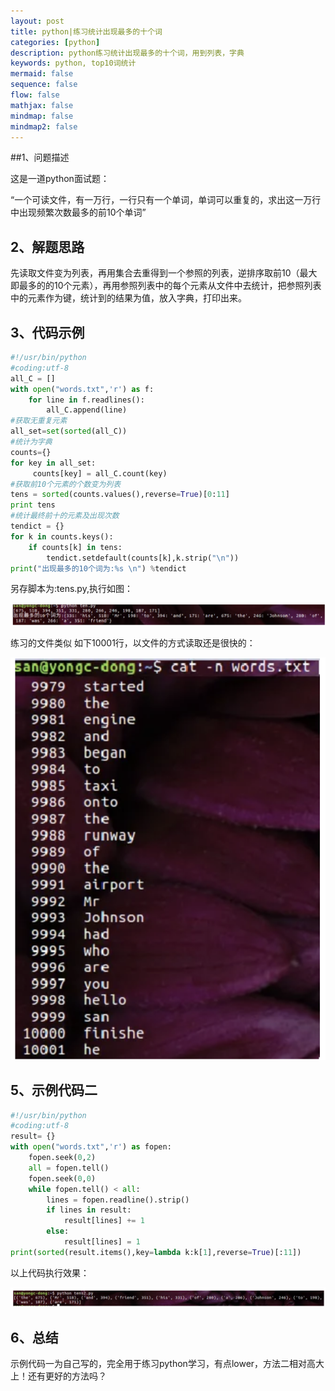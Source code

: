 ```yaml
---
layout: post
title: python|练习统计出现最多的十个词
categories: [python]
description: python练习统计出现最多的十个词，用到列表，字典
keywords: python, top10词统计
mermaid: false
sequence: false
flow: false
mathjax: false
mindmap: false
mindmap2: false
---
```



##1、问题描述

这是一道python面试题：

“一个可读文件，有一万行，一行只有一个单词，单词可以重复的，求出这一万行中出现频繁次数最多的前10个单词”

## 2、解题思路

 先读取文件变为列表，再用集合去重得到一个参照的列表，逆排序取前10（最大即最多的的10个元素），再用参照列表中的每个元素从文件中去统计，把参照列表中的元素作为键，统计到的结果为值，放入字典，打印出来。

## 3、代码示例

```python
#!/usr/bin/python
#coding:utf-8
all_C = []
with open("words.txt",'r') as f:
    for line in f.readlines():
        all_C.append(line)
#获取无重复元素
all_set=set(sorted(all_C))
#统计为字典
counts={}
for key in all_set:
     counts[key] = all_C.count(key)
#获取前10个元素的个数变为列表
tens = sorted(counts.values(),reverse=True)[0:11]
print tens
#统计最终前十的元素及出现次数
tendict = {}
for k in counts.keys():
    if counts[k] in tens:
        tendict.setdefault(counts[k],k.strip("\n"))
print("出现最多的10个词为:%s \n") %tendict
```

另存脚本为:tens.py,执行如图：

![202407230601.png](images/202407230601.png)

练习的文件类似 如下10001行，以文件的方式读取还是很快的：

![202407230602.png](images/202407230602.png)

## 5、示例代码二

```python
#!/usr/bin/python
#coding:utf-8
result= {}
with open("words.txt",'r') as fopen:
    fopen.seek(0,2)
    all = fopen.tell()
    fopen.seek(0,0)
    while fopen.tell() < all:
        lines = fopen.readline().strip()
        if lines in result:
            result[lines] += 1
        else:
            result[lines] = 1
print(sorted(result.items(),key=lambda k:k[1],reverse=True)[:11])
```

以上代码执行效果：

![202407230603.png](images/202407230603.png)

## 6、总结

示例代码一为自己写的，完全用于练习python学习，有点lower，方法二相对高大上！还有更好的方法吗？
